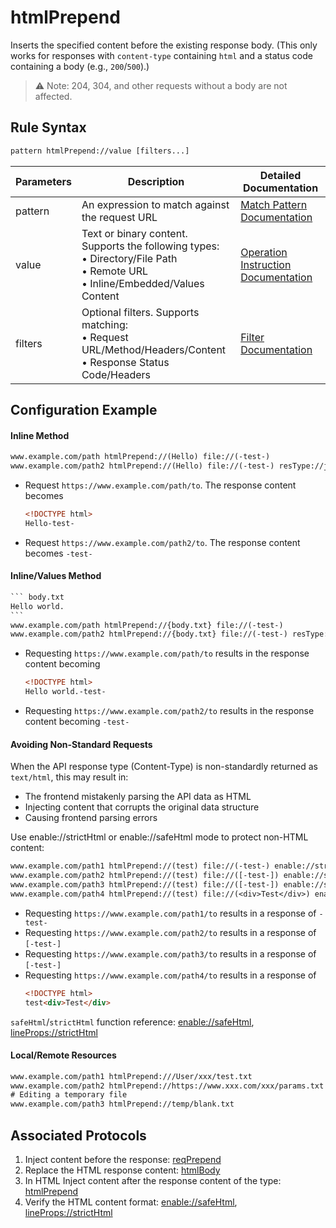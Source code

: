 # htmlPrepend
Inserts the specified content before the existing response body. (This only works for responses with `content-type` containing `html` and a status code containing a body (e.g., `200`/`500`).)
> ⚠️ Note: 204, 304, and other requests without a body are not affected.

## Rule Syntax
``` txt
pattern htmlPrepend://value [filters...]
```
| Parameters | Description | Detailed Documentation |
| ------- | ------------------------------------------------------------ | ------------------------- |
| pattern | An expression to match against the request URL | [Match Pattern Documentation](./pattern) |
| value | Text or binary content. Supports the following types:<br/>• Directory/File Path<br/>• Remote URL<br/>• Inline/Embedded/Values Content | [Operation Instruction Documentation](./operation) |
| filters | Optional filters. Supports matching:<br/>• Request URL/Method/Headers/Content<br/>• Response Status Code/Headers | [Filter Documentation](./filters) |

## Configuration Example
#### Inline Method
``` txt
www.example.com/path htmlPrepend://(Hello) file://(-test-)
www.example.com/path2 htmlPrepend://(Hello) file://(-test-) resType://js
```
- Request `https://www.example.com/path/to`. The response content becomes
    ``` html
    <!DOCTYPE html>
    Hello-test-
    ```
- Request `https://www.example.com/path2/to`. The response content becomes `-test-`

#### Inline/Values Method
```` txt
``` body.txt
Hello world.
```
www.example.com/path htmlPrepend://{body.txt} file://(-test-)
www.example.com/path2 htmlPrepend://{body.txt} file://(-test-) resType://css
````
- Requesting `https://www.example.com/path/to` results in the response content becoming
    ``` html
    <!DOCTYPE html>
    Hello world.-test-
    ```
- Requesting `https://www.example.com/path2/to` results in the response content becoming `-test-`

#### Avoiding Non-Standard Requests
When the API response type (Content-Type) is non-standardly returned as `text/html`, this may result in:
- The frontend mistakenly parsing the API data as HTML
- Injecting content that corrupts the original data structure
- Causing frontend parsing errors

Use enable://strictHtml or enable://safeHtml mode to protect non-HTML content:
``` txt
www.example.com/path1 htmlPrepend://(test) file://(-test-) enable://strictHtml
www.example.com/path2 htmlPrepend://(test) file://([-test-]) enable://strictHtml
www.example.com/path3 htmlPrepend://(test) file://([-test-]) enable://safeHtml
www.example.com/path4 htmlPrepend://(test) file://(<div>Test</div>) enable://strictHtml
```
- Requesting `https://www.example.com/path1/to` results in a response of `-test-`
- Requesting `https://www.example.com/path2/to` results in a response of `[-test-]`
- Requesting `https://www.example.com/path3/to` results in a response of `[-test-]`
- Requesting `https://www.example.com/path4/to` results in a response of
    ``` html
    <!DOCTYPE html>
    test<div>Test</div>
    ```

`safeHtml`/`strictHtml` function reference: [enable://safeHtml](./enable), [lineProps://strictHtml](./lineProps)

#### Local/Remote Resources

```` txt
www.example.com/path1 htmlPrepend:///User/xxx/test.txt
www.example.com/path2 htmlPrepend://https://www.xxx.com/xxx/params.txt
# Editing a temporary file
www.example.com/path3 htmlPrepend://temp/blank.txt
````

## Associated Protocols
1. Inject content before the response: [reqPrepend](./reqPrepend)
2. Replace the HTML response content: [htmlBody](./htmlBody)
3. In HTML Inject content after the response content of the type: [htmlPrepend](./htmlPrepend)
4. Verify the HTML content format: [enable://safeHtml](./enable), [lineProps://strictHtml](./lineProps)
